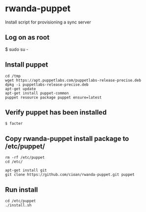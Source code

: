 rwanda-puppet
=============

Install script for provisioning a sync server

Log on as root
------------------
$ sudo su -


Install puppet
------------------
```
cd /tmp
wget https://apt.puppetlabs.com/puppetlabs-release-precise.deb
dpkg -i puppetlabs-release-precise.deb
apt-get update
apt-get install puppet-common
puppet resource package puppet ensure=latest
```

Verify puppet has been installed
------------------
```
$ facter
```

Copy rwanda-puppet install package to /etc/puppet/
------------------
```
rm -rf /etc/puppet
cd /etc/

apt-get install git
git clone https://github.com/cioan/rwanda-puppet.git puppet

```


Run install
-----------
```
cd /etc/puppet
./install.sh
```
